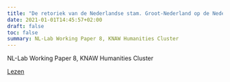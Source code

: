 ```yaml
---
title: "De retoriek van de Nederlandse stam. Groot-Nederland op de Nederlandsche Taal- en Letterkundige Congressen (1849-1875) volgens letterkundigen en politici"
date: 2021-01-01T14:45:57+02:00
draft: false
toc: false
summary: NL-Lab Working Paper 8, KNAW Humanities Cluster
---
```

NL-Lab Working Paper 8, KNAW Humanities Cluster

[Lezen](https://nl-lab.net/wp-content/uploads/2021/06/working-paper-Abel-van-Oosterwijk.pdf)